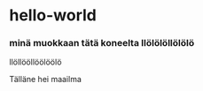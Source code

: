 # hello-world

### minä muokkaan tätä koneelta llölölöllölölö

llöllööllöölöölö

Tälläne hei maailma

